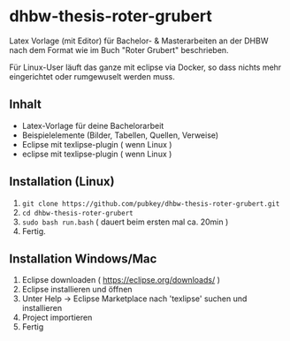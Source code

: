# dhbw-thesis-roter-grubert
Latex Vorlage (mit Editor) für Bachelor- &amp; Masterarbeiten an der DHBW nach dem Format wie im Buch "Roter Grubert" beschrieben.


Für Linux-User läuft das ganze mit eclipse via Docker, so dass nichts mehr eingerichtet oder rumgewuselt werden muss.


## Inhalt
- Latex-Vorlage für deine Bachelorarbeit
- Beispielelemente (Bilder, Tabellen, Quellen, Verweise)
- Eclipse mit texlipse-plugin ( wenn Linux )
- eclipse mit texlipse-plugin ( wenn Linux )

## Installation (Linux)
1. `git clone https://github.com/pubkey/dhbw-thesis-roter-grubert.git`
2. `cd dhbw-thesis-roter-grubert`
3. `sudo bash run.bash`     ( dauert beim ersten mal ca. 20min )
4. Fertig.


## Installation Windows/Mac
1. Eclipse downloaden ( https://eclipse.org/downloads/ )
2. Eclipse installieren und öffnen
3. Unter Help -> Eclipse Marketplace nach 'texlipse' suchen und installieren
4. Project importieren
5. Fertig

